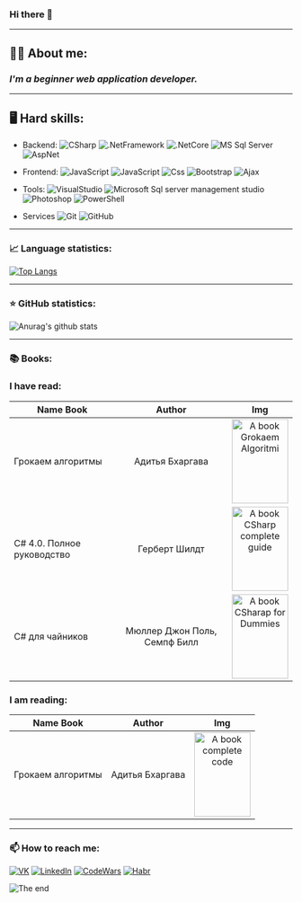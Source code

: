 ### Hi there 👋
---

## 🚶🏻 About me:

### _I'm a beginner web application developer._

---

## 🖥 Hard skills:
- Backend:
![CSharp](https://img.shields.io/badge/-CSharp-282828?style=for-the-badge&logo=C-Sharp&logoColor=8b00ff) ![.NetFramework](https://img.shields.io/badge/-.Net_framework-282828?style=for-the-badge&logo=.net) ![.NetCore](https://img.shields.io/badge/-.Net_Core-282828?style=for-the-badge&logo=.net) ![MS Sql Server](https://img.shields.io/badge/-Ms_Sql_Server-282828?style=for-the-badge&logo=Microsoft-sql-server) ![AspNet](https://img.shields.io/badge/-Asp.Net_(core)-282828?style=for-the-badge)

- Frontend:
![JavaScript](https://img.shields.io/badge/-Javascript-282828?style=for-the-badge&logo=javascript) ![JavaScript](https://img.shields.io/badge/-Html-282828?style=for-the-badge&logo=html5) ![Css](https://img.shields.io/badge/-Css-282828?style=for-the-badge&logo=css3&logoColor=blue) ![Bootstrap](https://img.shields.io/badge/-Bootstrap-282828?style=for-the-badge&logo=bootstrap&logoColor=7952b3) ![Ajax](https://img.shields.io/badge/-ajax-282828?style=for-the-badge&logo=ajax) 

- Tools:
![VisualStudio](https://img.shields.io/badge/-Bootstrap-282828?style=for-the-badge&logo=visual-studio&logoColor=8b00ff) ![Microsoft Sql server management studio](https://img.shields.io/badge/-MS_Sql_Server_Studio-282828?style=for-the-badge&logo=visual-studio&logoColor=8b00ff)  ![Photoshop](https://img.shields.io/badge/-Photoshop-282828?style=for-the-badge&logo=adobe-photoshop) ![PowerShell](https://img.shields.io/badge/-PowerShell-282828?style=for-the-badge&logo=PowerShell)
- Services
![Git](https://img.shields.io/badge/-Git-282828?style=for-the-badge&logo=Git) ![GitHub](https://img.shields.io/badge/-GitHub-282828?style=for-the-badge&logo=GitHub) 

---

### 📈 Language statistics:

[![Top Langs](https://github-readme-stats.vercel.app/api/top-langs/?username=KurnakovMaksim&langs_count=10)](https://github.com/KurnakovMaksim/github-readme-stats)

---

### ⭐ GitHub statistics:

![Anurag's github stats](https://github-readme-stats.vercel.app/api?username=KurnakovMaksim&show_icons=true&theme=gradient)

---

### 📚 Books:

### I have read: 

| Name Book | Author | Img | 
| ------------- |:-------------:| :--: |
| Грокаем алгоритмы | Адитья Бхаргава | <img src="https://img1.wbstatic.net/big/new/5890000/5890117-1.jpg" title="A book Grokaem Algoritmi" width="100" height="150" />  |
| C# 4.0. Полное руководство | Герберт Шилдт | <img src="https://cdn1.ozone.ru/multimedia/1005672732.jpg" title="A book CSharp complete guide" width="100" height="150" />  |
| C# для чайников | Мюллер Джон Поль, Семпф Билл | <img src="https://cdn1.ozone.ru/multimedia/1036154459.jpg" title="A book CSharap for Dummies " width="100" height="150" />  |


### I am reading:

| Name Book | Author | Img | 
| ------------- |:-------------:| :--: |
| Грокаем алгоритмы | Адитья Бхаргава | <img src="https://static.my-shop.ru/product/3/165/1642017.jpg" title="A book complete code" width="100" height="150" />  |

---

### 📫 How to reach me:
 
[![VK](https://img.shields.io/badge/-Vk-282828?style=for-the-badge&logo=vk)](https://vk.com/makskurnakov2003)  [![LinkedIn](https://img.shields.io/badge/-LinkedIn-282828?style=for-the-badge&logo=linkedin&logoColor=blue)](https://www.linkedin.com/in/maksim-kurnakov-130bbb1b9/) [![CodeWars](https://img.shields.io/badge/-CodeWars-282828?style=for-the-badge&logo=codewars&logoColor=red)](https://www.codewars.com/users/MaksimKurnakovv) [![Habr](https://img.shields.io/badge/-Habr-282828?style=for-the-badge&logo=habr&logoColor=7aa1bd)](https://habr.com/ru/users/maksimkurnakov/)
  
![The end](https://raw.githubusercontent.com/BrunnerLivio/brunnerlivio/master/images/marquee.svg)
